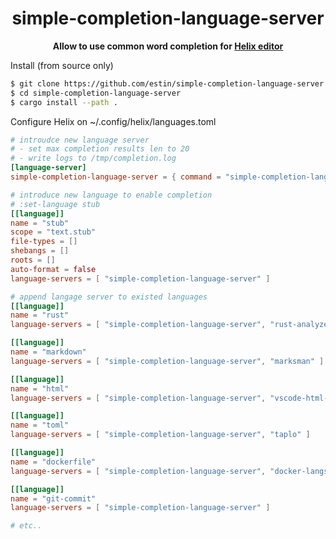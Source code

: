 <div align="center">
  <p><h1>simple-completion-language-server</h1> </p>
  <p><strong>Allow to use common word completion for <a href="https://helix-editor.com/">Helix editor</a></strong></p>
  <p></p>
</div>


Install (from source only)
```bash
$ git clone https://github.com/estin/simple-completion-language-server.git
$ cd simple-completion-language-server
$ cargo install --path .
```


Configure Helix on ~/.config/helix/languages.toml
```toml
# introudce new language server
# - set max completion results len to 20
# - write logs to /tmp/completion.log
[language-server]
simple-completion-language-server = { command = "simple-completion-language-server", config = { "max_completion_items" = 20 }, environment = { "RUST_LOG" = "debug,simple-completion-langauge-server=debug",  "LOG_FILE" = "/tmp/completion.log" } }

# introduce new language to enable completion
# :set-language stub
[[language]]
name = "stub"
scope = "text.stub"
file-types = []
shebangs = []
roots = []
auto-format = false
language-servers = [ "simple-completion-language-server" ]

# append langage server to existed languages
[[language]]
name = "rust"
language-servers = [ "simple-completion-language-server", "rust-analyzer" ]

[[language]]
name = "markdown"
language-servers = [ "simple-completion-language-server", "marksman" ]

[[language]]
name = "html"
language-servers = [ "simple-completion-language-server", "vscode-html-language-server" ]

[[language]]
name = "toml"
language-servers = [ "simple-completion-language-server", "taplo" ]

[[language]]
name = "dockerfile"
language-servers = [ "simple-completion-language-server", "docker-langserver" ]

[[language]]
name = "git-commit"
language-servers = [ "simple-completion-language-server" ]

# etc..
```
